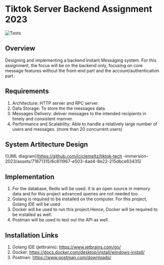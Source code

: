 # Tiktok Server Backend Assignment 2023

![Tests](https://github.com/weixingp/tiktok-tech-immersion-2023/actions/workflows/test.yml/badge.svg)

## Overview
Designing and implementing a backend Instant Messaging system.
For this assignment, the focus will be on the backend only,
focusing on core message features without the front-end part and the account/authentication part.

## Requirements
1. Architecture: HTTP server and RPC server.
2. Data Storage: To store the the messages data.
3. Messages Delivery: deliver messages to the intended recipients in timely and consistent manner.
4. Performance and Scalability: Able to handle a relatively large number of users and messages. (more than 20 concurrent users)

## System Artitecture Design
![UML diagram](https://github.com/Iciclemeltz/tiktok-tech -immersion-2023/assets/71871315/6c811967-e503-4ad4-8e22-215dbce63435)

## Implementation
1. For the database, Redis will be used. It is an open source in memory data and for this project advanced queries are not needed too.
2. Golang is required to be installed on the computer. For this project, Golang IDE will be used 
3. Docker will be used to run this project.Hence, Docker will be required to be installed as well.
4. Postman will be used to test out the API as well.

## Installation Links
1. Golang IDE (jetbrains): https://www.jetbrains.com/go/
2. Docker: https://docs.docker.com/desktop/install/windows-install/
3. Postman: https://www.postman.com/downloads/


